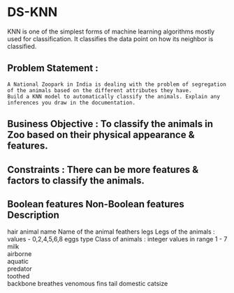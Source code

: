 # DS-KNN
KNN is one of the simplest forms of machine learning algorithms mostly used for classification. It classifies the data point on how its neighbor is classified.


## Problem Statement :
	A National Zoopark in India is dealing with the problem of segregation of the animals based on the different attributes they have.
	Build a KNN model to automatically classify the animals. Explain any inferences you draw in the documentation.

## Business Objective : To classify the animals in Zoo based on their physical appearance & features.

## Constraints :  There can be more features & factors to classify the animals.

##  Boolean features	    Non-Boolean features    Description
  hair                  animal name	      Name of the animal
  feathers              legs	            Legs of the animals : values - 0,2,4,5,6,8
	eggs                  type	            Class of animals : integer values in range 1 - 7
  milk	        
  airborne	    
  aquatic	      
  predator	
  toothed	
  backbone
  breathes
  venomous
  fins
  tail
  domestic
  catsize

